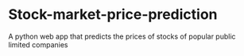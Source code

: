 # Stock-market-price-prediction
A python web app that predicts the prices of stocks of popular public limited companies
